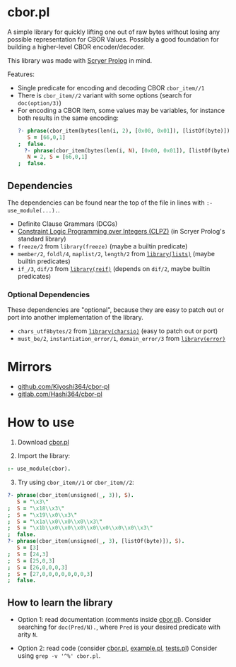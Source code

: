 # cbor.pl

A simple library for quickly lifting one out of raw bytes
without losing any possible representation for CBOR Values.
Possibly a good foundation for building
a higher-level CBOR encoder/decoder.

This library was made
with [Scryer Prolog](https://github.com/mthom/scryer-prolog) in mind.

Features:

* Single predicate for encoding and decoding CBOR `cbor_item//1`
* There is `cbor_item//2` variant with some options (search for `doc(option/3)`)
* For encoding a CBOR Item, some values may be variables, for instance both results in the same encoding:
  ```prolog
  ?- phrase(cbor_item(bytes(len(i, 2), [0x00, 0x01]), [listOf(byte)]), S).
     S = [66,0,1]
  ;  false.
    ?- phrase(cbor_item(bytes(len(i, N), [0x00, 0x01]), [listOf(byte)]), S).
     N = 2, S = [66,0,1]
  ;  false.
  ```

## Dependencies

The dependencies can be found near the top of the file
in lines with `:- use_module(...).`.

* Definite Clause Grammars (DCGs)
* [Constraint Logic Programming over Integers (CLPZ)](https://github.com/triska/clpz) (in Scryer Prolog's standard library)
* `freeze/2` from `library(freeze)` (maybe a builtin predicate)
* `member/2`, `foldl/4`, `maplist/2`, `length/2` from [`library(lists)`](https://github.com/mthom/scryer-prolog/blob/master/src/lib/lists.pl) (maybe builtin predicates)
* `if_/3`, `dif/3` from [`library(reif)`](https://github.com/mthom/scryer-prolog/blob/master/src/lib/error.pl) (depends on `dif/2`, maybe builtin predicates)

### Optional Dependencies

These dependencies are "optional",
because they are easy to patch out or port
into another implementation of the library.

* `chars_utf8bytes/2` from [`library(charsio)`](https://github.com/mthom/scryer-prolog/blob/master/src/lib/charsio.pl) (easy to patch out or port)
* `must_be/2`, `instantiation_error/1`, `domain_error/3` from [`library(error)`](https://github.com/mthom/scryer-prolog/blob/master/src/lib/charsio.pl)

# Mirrors

* [github.com/Kiyoshi364/cbor-pl](https://github.com/Kiyoshi364/cbor-pl)
* [gitlab.com/Hashi364/cbor-pl](https://gitlab.com/Hashi364/cbor-pl)

# How to use

1. Download [cbor.pl](file://cbor.pl)

2. Import the library:
```prolog
:- use_module(cbor).
```

3. Try using `cbor_item//1` or `cbor_item//2`:
```prolog
?- phrase(cbor_item(unsigned(_, 3)), S).
   S = "\x3\"
;  S = "\x18\\x3\"
;  S = "\x19\\x0\\x3\"
;  S = "\x1a\\x0\\x0\\x0\\x3\"
;  S = "\x1b\\x0\\x0\\x0\\x0\\x0\\x0\\x0\\x3\"
;  false.
?- phrase(cbor_item(unsigned(_, 3), [listOf(byte)]), S).
   S = [3]
;  S = [24,3]
;  S = [25,0,3]
;  S = [26,0,0,0,3]
;  S = [27,0,0,0,0,0,0,0,3]
;  false.
```

## How to learn the library

* Option 1: read documentation (comments inside [cbor.pl](file://cbor.pl)).
  Consider searching for `doc(Pred/N).`, where `Pred` is your desired predicate with arity `N`.

* Option 2: read code (consider [cbor.pl](file://cbor.pl), [example.pl](file://example.pl), [tests.pl](file://tests.pl))
  Consider using `grep -v '^%' cbor.pl`.
